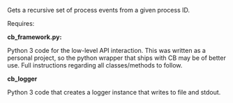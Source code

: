 Gets a recursive set of process events from a given process ID.

Requires:

**cb_framework.py:** 

Python 3 code for the low-level API interaction. This was written as a personal project, so the python wrapper that ships with CB  may be of better use. Full instructions regarding all classes/methods to follow.

**cb_logger**

Python 3 code that creates a logger instance that writes to file and stdout.
